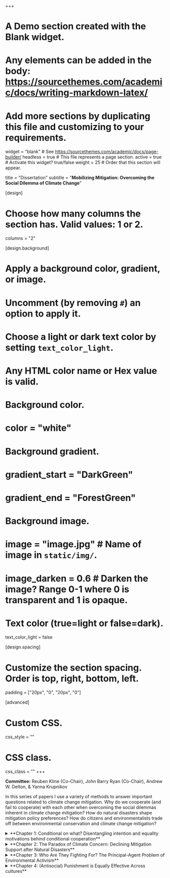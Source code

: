 +++
# A Demo section created with the Blank widget.
# Any elements can be added in the body: https://sourcethemes.com/academic/docs/writing-markdown-latex/
# Add more sections by duplicating this file and customizing to your requirements.

widget = "blank"  # See https://sourcethemes.com/academic/docs/page-builder/
headless = true  # This file represents a page section.
active = true  # Activate this widget? true/false
weight = 25  # Order that this section will appear.

title = "Dissertation"
subtitle = "**Mobilizing Mitigation: Overcoming the Social Dilemma of Climate Change**"

[design]
  # Choose how many columns the section has. Valid values: 1 or 2.
  columns = "2"

[design.background]
  # Apply a background color, gradient, or image.
  #   Uncomment (by removing `#`) an option to apply it.
  #   Choose a light or dark text color by setting `text_color_light`.
  #   Any HTML color name or Hex value is valid.

  # Background color.
  # color = "white"
  
  # Background gradient.
  # gradient_start = "DarkGreen"
  # gradient_end = "ForestGreen"
  
  # Background image.
  # image = "image.jpg"  # Name of image in `static/img/`.
  # image_darken = 0.6  # Darken the image? Range 0-1 where 0 is transparent and 1 is opaque.

  # Text color (true=light or false=dark).
  text_color_light = false

[design.spacing]
  # Customize the section spacing. Order is top, right, bottom, left.
  padding = ["20px", "0", "20px", "0"]

[advanced]
 # Custom CSS. 
 css_style = ""
 
 # CSS class.
 css_class = ""
+++

**Committee:** Reuben Kline (Co-Chair), John Barry Ryan (Co-Chair), Andrew W. Delton, & Yanna Krupnikov

In this series of papers I use a variety of methods to answer important questions related to climate change mitigation. Why do we cooperate (and fail to cooperate) with each other when overcoming the social dilemmas inherent in climate change mitigation? How do natural disasters shape mitigation policy preferences? How do citizens and environmentalists trade off between environmental conservation and climate change mitigation? 

<details>
  <summary>**Chapter 1: Conditional on what? Disentangling intention and equality motivations behind conditional cooperation**</summary>

Why citizens engage in costly political participation is one of the most persistent puzzles in political science. They overcome collective action problems, for example by voting, turning out to protest, and paying the costs of climate change mitigation. Extensive work using public goods games show conditional cooperators, those who cooperate with other cooperators, are critical to overcoming such dilemmas, but what motivates these cooperators? Are they swayed because they perceive those around them to have good intentions? Or are they driven by general concerns for equality? Using a novel incentivized experiment, I find positive intentions sustain conditional cooperation, not a desire to maintain an equitable distribution of resources. I use the results of this study to construct a novel model of conditional cooperation in N-player social dilemmas and discuss implications for research on political behavior. 

*Poster presented at the 2019 CSAP American Politics Conference <br/>
Paper presented at the 2019 EITM Summer Institute <br/>
Paper to be presented at the 2020 Winter Experimental Social Science Institute (WESSI)*
</details>

<details>
  <summary>**Chapter 2: The Paradox of Climate Concern: Declining Mitigation Support after Natural Disasters**</summary>

Can people respond to political shocks with appropriate policy preferences? I argue that citizens struggle to link their experiences with political shocks to appropriate political attitudes, unless this link is made explicit. Furthermore, I argue shocks don’t only force citizens to consider how to respond to the shock, but activate competing considerations with can lead to counterintuitive and counterproductive policy preferences. I focus on the case of exposure to natural disasters and belief in climate change. Leveraging Hurricane Sandy and Hurricane Matthew as natural experiments, I find that exposure to hurricanes has no effect on belief in climate change, but that it significantly decreases support for a key mitigation technology: nuclear power. I then propose an experiment to disentangle the mechanism driving decreased nuclear power support, testing whether the decline in support is due a rational fear of nuclear plant damage in the wake of Hurricane Sandy, or if exposure to a low probability disaster like a hurricane makes people more concerned about other similar disasters like those associated with nuclear power. This work indicates that while personal experiences may help people update their beliefs, the path from personal experience to policy preferences is complex and undermined by other considerations activated by disasters.

*Paper to be presented at the 2020 Southern Political Science Association Conference*

</details>

<details>
  <summary>**Chapter 3: Who Are They Fighting For? The Principal-Agent Problem of Environmental Activism**</summary>

For activists to overcome the problem of low political participation they must not only be able to affect policy change, but they must do so in a way that is consistent with the preferences of the communities they represent. This creates a principal-agent problem between those who hold an issue position and the activists who lobby for related policies. In this paper, I illustrate this principal-agent problem using the case of climate change mitigation. In this instance, the principals are those who support climate change mitigation policies but are not politically active, while the agents are environmentalists. In order for environmentalists to serve as effective agents for those who support climate change mitigation, three conditions must be met. First, there actually have to be individuals who identify as environmentalists. Second, these environmentalists must be mobilized and participate in politics. Finally, they need to advocate for climate change mitigation policies. Using both nationally representative survey results and experimental evidence from a student sample, I show that while environmentalists exist and are indeed politically active, they prioritize environmental conservation over climate change mitigation. 

</details>

<details>
  <summary>**Chapter 4: (Antisocial) Punishment is Equally Effective Across cultures**</summary>

A stable minority of individuals engage in antisocial punishment: inflicting costs on cooperators. Computational models suggest this undermines the evolution of cooperative strategies, and there appears to be massive cross-cultural variability in punishment behavior. Using data from existing work which conducted public goods games in industrialized countries throughout the world (Herrmann, Thöni, and Gächter 2008), I find this isn’t the case. Antisocial punishment is as effective as any other form of punishment in increasing cooperation. Furthermore, the relationship between how much someone cooperates and how much they are punished does not vary across cultures. Instead, this apparent variability is a downstream byproduct of variability in people’s willingness to cooperate. This suggests that future work should focus on why first order defectors are willing to engage in second order cooperation 

</details>





